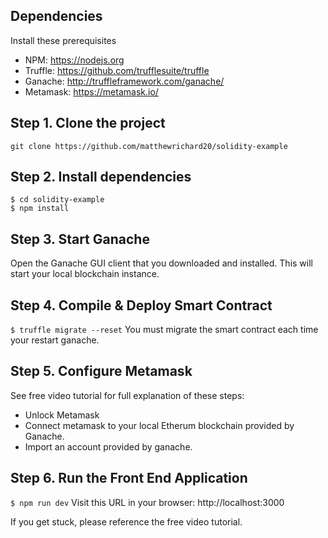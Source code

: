 ## Dependencies
Install these prerequisites
- NPM: https://nodejs.org
- Truffle: https://github.com/trufflesuite/truffle
- Ganache: http://truffleframework.com/ganache/
- Metamask: https://metamask.io/


## Step 1. Clone the project
`git clone https://github.com/matthewrichard20/solidity-example`

## Step 2. Install dependencies
```
$ cd solidity-example
$ npm install
```
## Step 3. Start Ganache
Open the Ganache GUI client that you downloaded and installed. This will start your local blockchain instance.


## Step 4. Compile & Deploy Smart Contract
`$ truffle migrate --reset`
You must migrate the smart contract each time your restart ganache.

## Step 5. Configure Metamask
See free video tutorial for full explanation of these steps:
- Unlock Metamask
- Connect metamask to your local Etherum blockchain provided by Ganache.
- Import an account provided by ganache.

## Step 6. Run the Front End Application
`$ npm run dev`
Visit this URL in your browser: http://localhost:3000

If you get stuck, please reference the free video tutorial.

